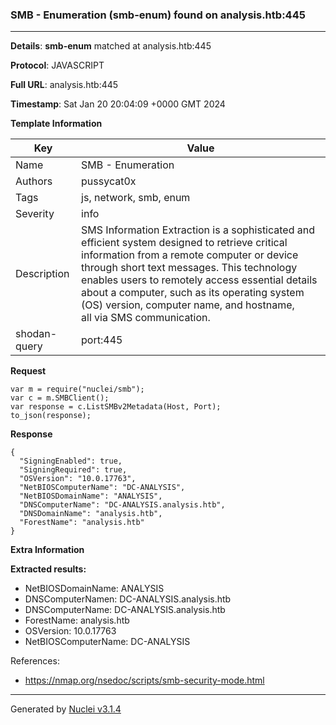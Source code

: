 ### SMB - Enumeration (smb-enum) found on analysis.htb:445

----
**Details**: **smb-enum** matched at analysis.htb:445

**Protocol**: JAVASCRIPT

**Full URL**: analysis.htb:445

**Timestamp**: Sat Jan 20 20:04:09 +0000 GMT 2024

**Template Information**

| Key | Value |
| --- | --- |
| Name | SMB - Enumeration |
| Authors | pussycat0x |
| Tags | js, network, smb, enum |
| Severity | info |
| Description | SMS Information Extraction is a sophisticated and efficient system designed to retrieve critical information from a remote computer or device through short text messages. This technology enables users to remotely access essential details about a computer, such as its operating system (OS) version, computer name, and hostname,<br>all via SMS communication.<br> |
| shodan-query | port:445 |

**Request**
```http
var m = require("nuclei/smb");
var c = m.SMBClient();
var response = c.ListSMBv2Metadata(Host, Port);
to_json(response);
```

**Response**
```http
{
  "SigningEnabled": true,
  "SigningRequired": true,
  "OSVersion": "10.0.17763",
  "NetBIOSComputerName": "DC-ANALYSIS",
  "NetBIOSDomainName": "ANALYSIS",
  "DNSComputerName": "DC-ANALYSIS.analysis.htb",
  "DNSDomainName": "analysis.htb",
  "ForestName": "analysis.htb"
}
```

**Extra Information**

**Extracted results:**

- NetBIOSDomainName: ANALYSIS
- DNSComputerNamen: DC-ANALYSIS.analysis.htb
- DNSComputerName: DC-ANALYSIS.analysis.htb
- ForestName: analysis.htb
- OSVersion: 10.0.17763
- NetBIOSComputerName: DC-ANALYSIS


References: 
- https://nmap.org/nsedoc/scripts/smb-security-mode.html

----

Generated by [Nuclei v3.1.4](https://github.com/projectdiscovery/nuclei)